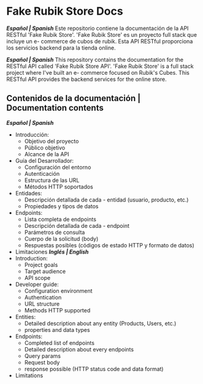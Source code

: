 # Fake Rubik Store Docs

***Español | Spanish***
Este repositorio contiene la documentación de la API RESTful 'Fake Rubik Store'. 'Fake Rubik Store' es un proyecto full stack que incluye un e- commerce de cubos de rubik. Esta API RESTful proporciona los servicios backend para la tienda online.

***Español | Spanish***
This repository contains the documentation for the RESTful API called 'Fake Rubik Store API'. 'Fake Rubik Store' is a full stack project where I've built an e- commerce focused on Rubik's Cubes. This RESTful API provides the backend services for the online store.

## Contenidos de la documentación | Documentation contents

***Español | Spanish***
  - Introducción:
    - Objetivo del proyecto
    - Público objetivo
    - Alcance de la API
  - Guía del Desarrollador:
    - Configuración del entorno
    - Autenticación
    - Estructura de las URL
    - Métodos HTTP soportados
  - Entidades:
    - Descripción detallada de cada - entidad (usuario, producto, etc.)
    - Propiedades y tipos de datos
  - Endpoints:
    - Lista completa de endpoints
    - Descripción detallada de cada - endpoint
    - Parámetros de consulta
    - Cuerpo de la solicitud (body)
    - Respuestas posibles (códigos de estado HTTP y formato de datos)
  - Limitaciones
***Inglés | English***
  - Introduction:
    - Project goals
    - Target audience
    - API scope
  - Developer guide:
    - Configuration environment
    - Authentication
    - URL structure
    - Methods HTTP supported
  - Entities:
    - Detailed description about any entity (Products, Users, etc.)
    - properties and data types
  - Endpoints:
    - Completed list of endpoints
    - Detailed description about every endpoints
    - Query params
    - Request body
    - response possible (HTTP status code and data format)
  - Limitations